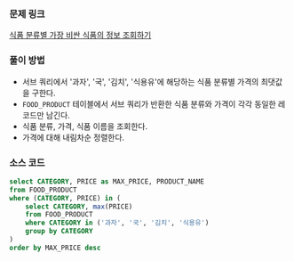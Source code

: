 ### 문제 링크
[식품 분류별 가장 비싼 식품의 정보 조회하기](https://school.programmers.co.kr/learn/courses/30/lessons/131116)

### 풀이 방법
- 서브 쿼리에서 '과자', '국', '김치', '식용유'에 해당하는 식품 분류별 가격의 최댓값을 구한다.
- `FOOD_PRODUCT` 테이블에서 서브 쿼리가 반환한 식품 분류와 가격이 각각 동일한 레코드만 남긴다.
- 식품 분류, 가격, 식품 이름을 조회한다.
- 가격에 대해 내림차순 정렬한다. 

### 소스 코드
```sql
select CATEGORY, PRICE as MAX_PRICE, PRODUCT_NAME
from FOOD_PRODUCT
where (CATEGORY, PRICE) in (
    select CATEGORY, max(PRICE)
    from FOOD_PRODUCT
    where CATEGORY in ('과자', '국', '김치', '식용유')
    group by CATEGORY
)
order by MAX_PRICE desc
```